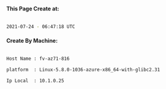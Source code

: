 
   
#### This Page Create at:

```bash

2021-07-24 - 06:47:18 UTC

```

#### Create By Machine:

```bash

Host Name : fv-az71-816

platform  : Linux-5.8.0-1036-azure-x86_64-with-glibc2.31

Ip Local  : 10.1.0.25

```

